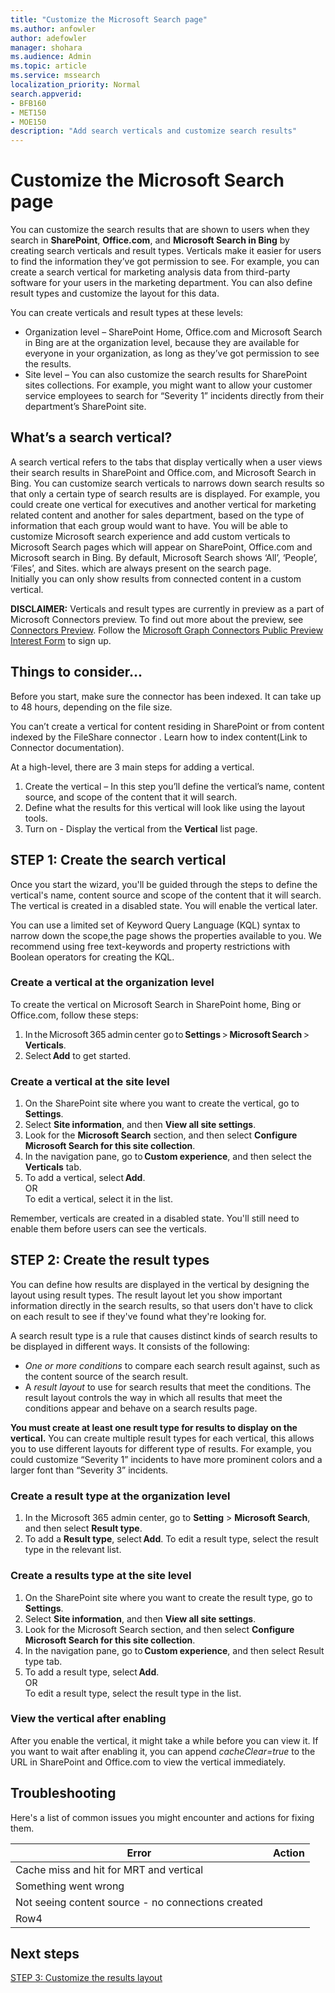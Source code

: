 ```yaml
---
title: "Customize the Microsoft Search page"
ms.author: anfowler
author: adefowler
manager: shohara
ms.audience: Admin
ms.topic: article
ms.service: mssearch
localization_priority: Normal
search.appverid:
- BFB160
- MET150
- MOE150
description: "Add search verticals and customize search results"
---
```

# Customize the Microsoft Search page

You can customize the search results that are shown to users when they search in **SharePoint**, **Office.com**, and **Microsoft Search in Bing** by creating search verticals and result types. Verticals make it easier for users to find the information they’ve got permission to see.  For example, you can create a search vertical for marketing analysis data from third-party software for your users in the marketing department. You can also define result types and customize the layout for this data.  

You can create verticals and result types  at these levels:

- Organization level – SharePoint Home, Office.com and Microsoft Search in Bing are at the organization level, because they are available for everyone in your organization, as long as they’ve got permission to see the results.
- Site level – You can also customize the search results for SharePoint sites collections. For example, you might want to allow your customer service employees to search for “Severity 1” incidents directly from their department’s SharePoint site.

## What’s a search vertical?

A search vertical refers to the tabs that display vertically when a user views their search results in SharePoint and Office.com, and Microsoft Search in Bing. You can customize search verticals to narrows down search results so that only a certain type of search results are is displayed. For example, you could create one vertical for executives and another vertical for marketing related content and another for sales department, based on the type of information that each group would want to have. You will be able to customize Microsoft search experience and add custom verticals to Microsoft Search pages which will appear on SharePoint, Office.com and Microsoft search in Bing. By default, Microsoft Search shows ‘All’, ‘People’, ‘Files’, and Sites. which are always present on the search page.  
Initially you can only show results from connected content in a custom vertical.

**DISCLAIMER:** Verticals and result types are currently in preview as a part of Microsoft Connectors preview. To find out more about the preview, see [Connectors Preview](connectors-preview.md). Follow the [Microsoft Graph Connectors Public Preview Interest Form]( https://forms.office.com/Pages/ResponsePage.aspx?id=v4j5cvGGr0GRqy180BHbRxWYgu82J_RFnMMATAS6_chUNVYwNU1CMDNZUDBSSDZKWVo2RDJDRjRLQi4u) to sign up.

## Things to consider...

Before you start, make sure the connector has been indexed. It can take up to 48 hours, depending on the file size.

You can’t create a vertical for content residing in SharePoint or from content indexed by the FileShare connector . Learn how to index content(Link to Connector documentation).

At a high-level, there are 3 main steps for adding a vertical.

1. Create the vertical – In this step you’ll define the vertical’s name, content source, and scope of the content that it will search.
1. Define what the results for this vertical will look like using the layout tools.
1. Turn on - Display the vertical from the **Vertical** list page.  

## STEP 1: Create the search vertical

Once you start the wizard, you'll be guided through the steps to define the vertical's name, content source and scope of the content that it will search. The vertical is created in a disabled state.  You will enable the vertical later.

You can use a limited set of Keyword Query Language (KQL) syntax to narrow down the scope,the page shows the properties available to you. We recommend using free text-keywords and property restrictions with Boolean operators for creating the KQL.

### Create a vertical at the organization level

To create the vertical on Microsoft Search in SharePoint home, Bing or Office.com, follow these steps:

1. In the Microsoft 365 admin center go to **Settings** > **Microsoft Search** > **Verticals**.
1. Select **Add** to get started.  

### Create a vertical at the site level

1. On the SharePoint site where you want to create the vertical, go to **Settings**.
1. Select **Site information**, and then **View all site settings**.
1. Look for the **Microsoft Search** section, and then select **Configure Microsoft Search for this site collection**.
1. In the navigation pane, go to **Custom experience**, and then select the **Verticals** tab.
1. To add a vertical, select **Add**. <br>
OR <br>To edit a vertical, select it in the list.

Remember, verticals are created in a disabled state. You'll still need to enable them before users can see the verticals.

## STEP 2: Create the result types

You can define how results are displayed in the vertical by designing the layout using result types. The result layout let you show important information directly in the search results, so that users don't have to click on each result to see if they've found what they're looking for.

A search result type is a rule that causes distinct kinds of search results to be displayed in different ways. It consists of the following:

- *One or more conditions* to compare each search result against, such as the content source of the search result.  
- A *result layout* to use for search results that meet the conditions. The result layout controls the way in which all results that meet the conditions appear and behave on a search results page.

**You must create at least one result type for results to display on the vertical.** You can create multiple result types for each vertical, this allows you to use different layouts for different type of results. For example, you could customize “Severity 1” incidents to have more prominent colors and a larger font than “Severity 3” incidents.
  
### Create a result type at the organization level

1. In the Microsoft 365 admin center, go to **Setting** > **Microsoft Search**, and then select **Result type**.
1. To add a **Result type**, select **Add**. To edit a result type, select the result type in the relevant list.
 
### Create a results type at the site level

1. On the SharePoint site where you want to create the result type, go to **Settings**.
1. Select **Site information**, and then **View all site settings**. 
1. Look for the Microsoft Search section, and then select **Configure Microsoft Search for this site collection**.
1. In the navigation pane, go to **Custom experience**, and then select Result type tab.
1. To add a result type, select **Add**. <br> OR <br>To edit a result type, select the result type in the list.

### View the vertical after enabling

After you enable the vertical, it might take a while before you can view it.
If you want to wait after enabling it, you can append *cacheClear=true* to the URL in SharePoint and Office.com to view the vertical immediately.

## Troubleshooting

Here's a list of common issues you might encounter and actions for fixing them.


|Error  |Action  |
|---------|---------|
|Cache miss and hit for MRT and vertical     |         |
|Something went wrong     |         |
|Not seeing content source - no connections created     |         |
|Row4     |         |


## Next steps
[STEP 3: Customize the results layout](customize-results-layout.md)